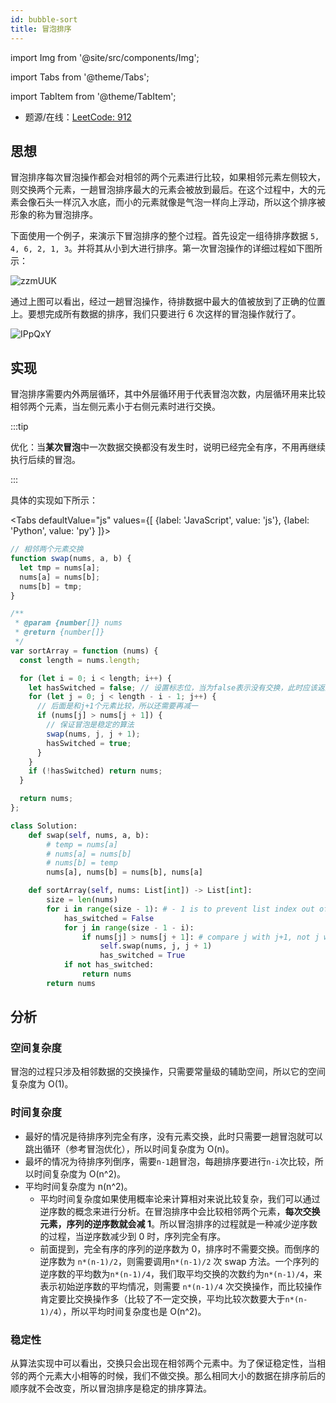 ```yaml
---
id: bubble-sort
title: 冒泡排序
---
```


import Img from '@site/src/components/Img';

import Tabs from '@theme/Tabs';

import TabItem from '@theme/TabItem';

- 题源/在线：[LeetCode: 912](https://leetcode-cn.com/problems/sort-an-array/)

## 思想

冒泡排序每次冒泡操作都会对相邻的两个元素进行比较，如果相邻元素左侧较大，则交换两个元素，一趟冒泡排序最大的元素会被放到最后。在这个过程中，大的元素会像石头一样沉入水底，而小的元素就像是气泡一样向上浮动，所以这个排序被形象的称为冒泡排序。

下面使用一个例子，来演示下冒泡排序的整个过程。首先设定一组待排序数据 `5, 4, 6, 2, 1, 3`。并将其从小到大进行排序。第一次冒泡操作的详细过程如下图所示：

<Img w="590" src='https://cosmos-x.oss-cn-hangzhou.aliyuncs.com/zzmUUK.png' alt='zzmUUK'/>

通过上图可以看出，经过一趟冒泡操作，待排数据中最大的值被放到了正确的位置上。要想完成所有数据的排序，我们只要进行 6 次这样的冒泡操作就行了。

<Img w="550" src='https://cosmos-x.oss-cn-hangzhou.aliyuncs.com/IPpQxY.png' alt='IPpQxY'/>

## 实现

冒泡排序需要内外两层循环，其中外层循环用于代表冒泡次数，内层循环用来比较相邻两个元素，当左侧元素小于右侧元素时进行交换。

:::tip

优化：当**某次冒泡**中一次数据交换都没有发生时，说明已经完全有序，不用再继续执行后续的冒泡。

:::

具体的实现如下所示：

<Tabs defaultValue="js" values={[ {label: 'JavaScript', value: 'js'}, {label: 'Python', value: 'py'} ]}>

<TabItem value="js">

```js
// 相邻两个元素交换
function swap(nums, a, b) {
  let tmp = nums[a];
  nums[a] = nums[b];
  nums[b] = tmp;
}

/**
 * @param {number[]} nums
 * @return {number[]}
 */
var sortArray = function (nums) {
  const length = nums.length;

  for (let i = 0; i < length; i++) {
    let hasSwitched = false; // 设置标志位，当为false表示没有交换，此时应该返回数组
    for (let j = 0; j < length - i - 1; j++) {
      // 后面是和j+1个元素比较，所以还需要再减一
      if (nums[j] > nums[j + 1]) {
        // 保证冒泡是稳定的算法
        swap(nums, j, j + 1);
        hasSwitched = true;
      }
    }
    if (!hasSwitched) return nums;
  }

  return nums;
};
```

</TabItem>

<TabItem value="py">

```py
class Solution:
    def swap(self, nums, a, b):
        # temp = nums[a]
        # nums[a] = nums[b]
        # nums[b] = temp
        nums[a], nums[b] = nums[b], nums[a]

    def sortArray(self, nums: List[int]) -> List[int]:
        size = len(nums)
        for i in range(size - 1): # - 1 is to prevent list index out of range when using j + 1
            has_switched = False
            for j in range(size - 1 - i):
                if nums[j] > nums[j + 1]: # compare j with j+1, not j with i
                    self.swap(nums, j, j + 1)
                    has_switched = True
            if not has_switched:
                return nums
        return nums
```

</TabItem>

</Tabs>

## 分析

### 空间复杂度

冒泡的过程只涉及相邻数据的交换操作，只需要常量级的辅助空间，所以它的空间复杂度为 O(1)。

### 时间复杂度

- 最好的情况是待排序列完全有序，没有元素交换，此时只需要一趟冒泡就可以跳出循环（参考冒泡优化），所以时间复杂度为 O(n)。
- 最坏的情况为待排序列倒序，需要`n-1`趟冒泡，每趟排序要进行`n-i`次比较，所以时间复杂度为 O(n^2)。
- 平均时间复杂度为 n(n^2)。
  - 平均时间复杂度如果使用概率论来计算相对来说比较复杂，我们可以通过逆序数的概念来进行分析。在冒泡排序中会比较相邻两个元素，**每次交换元素，序列的逆序数就会减 1**。所以冒泡排序的过程就是一种减少逆序数的过程，当逆序数减少到 0 时，序列完全有序。
  - 前面提到，完全有序的序列的逆序数为 0，排序时不需要交换。而倒序的逆序数为 `n*(n-1)/2`，则需要调用`n*(n-1)/2` 次 swap 方法。一个序列的逆序数的平均数为`n*(n-1)/4`，我们取平均交换的次数约为`n*(n-1)/4`，来表示初始逆序数的平均情况，则需要 `n*(n-1)/4` 次交换操作，而比较操作肯定要比交换操作多（比较了不一定交换，平均比较次数要大于`n*(n-1)/4`），所以平均时间复杂度也是 O(n^2)。

### 稳定性

从算法实现中可以看出，交换只会出现在相邻两个元素中。为了保证稳定性，当相邻的两个元素大小相等的时候，我们不做交换。那么相同大小的数据在排序前后的顺序就不会改变，所以冒泡排序是稳定的排序算法。
